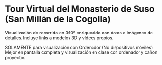 # Tour Virtual del Monasterio de Suso (San Millán de la Cogolla)

Visualización de recorrido en 360º enriquecido con datos e imágenes de detalles.
Incluye links a modelos 3D y vídeos propios.

SOLAMENTE para visualización con Ordenador (No dispositivos móviles)
Mejor en pantalla completa y visualización en clase con ordenador y cañon proyector.
